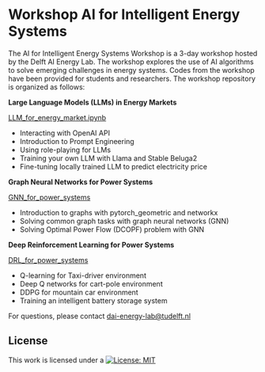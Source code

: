 # Workshop AI for Intelligent Energy Systems

The AI for Intelligent Energy Systems Workshop is a 3-day workshop hosted by the Delft AI Energy Lab. The workshop explores the use of AI algorithms to solve emerging challenges in energy systems. Codes from the workshop have been provided for students and researchers. The workshop repository is organized as follows:

**Large Language Models (LLMs) in Energy Markets**

[LLM_for_energy_market.ipynb](https://github.com/TU-Delft-AI-Energy-Lab/Workshop_AI_for_Intelligent_Energy_Systems/blob/main/LLM_for_energy_market.ipynb)

* Interacting with OpenAI API
* Introduction to Prompt Engineering
* Using role-playing for LLMs
* Training your own LLM with Llama and Stable Beluga2
* Fine-tuning locally trained LLM to predict electricity price

**Graph Neural Networks for Power Systems**

[GNN_for_power_systems](https://github.com/TU-Delft-AI-Energy-Lab/Workshop_AI_for_Intelligent_Energy_Systems/tree/main/GNN_for_power_systems)

* Introduction to graphs with pytorch_geometric and networkx
* Solving common graph tasks with graph neural networks (GNN)
* Solving Optimal Power Flow (DCOPF) problem with GNN

**Deep Reinforcement Learning for Power Systems**

[DRL_for_power_systems](https://github.com/TU-Delft-AI-Energy-Lab/Workshop_AI_for_Intelligent_Energy_Systems/tree/main/DRL_for_power_systems)

* Q-learning for Taxi-driver environment
* Deep Q networks for cart-pole environment
* DDPG for mountain car environment
* Training an intelligent battery storage system

For questions, please contact dai-energy-lab@tudelft.nl 

## License
   
This work is licensed under a
[![License: MIT](https://img.shields.io/badge/License-MIT-yellow.svg)](https://opensource.org/licenses/MIT)






